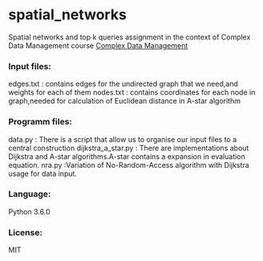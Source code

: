 # spatial_networks
Spatial networks and top k queries assignment in the context of Complex Data Management course [Complex Data Management](https://www.cs.uoi.gr/course/%CE%B4%CE%B9%CE%B1%CF%87%CE%B5%CE%AF%CF%81%CE%B9%CF%83%CE%B7-%CF%83%CF%8D%CE%BD%CE%B8%CE%B5%CF%84%CF%89%CE%BD-%CE%B4%CE%B5%CE%B4%CE%BF%CE%BC%CE%AD%CE%BD%CF%89%CE%BD/)


<h3>Input files:</h3>
edges.txt : contains edges for the undirected graph that we need,and weights for each of them
nodes.txt : contains coordinates for each node in graph,needed for calculation of Euclidean distance in A-star algorithm

<h3>Programm files:</h3>
data.py : There is a script that allow us to organise our input files to a central construction
dijkstra_a_star.py : There are implementations about Dijkstra and A-star algorithms.A-star contains a expansion in evaluation equation.
nra.py :Variation of No-Random-Access algorithm with Dijkstra usage for data input.

<h3>Language:</h3>
Python 3.6.0

<h3>License:</h3>
MIT
